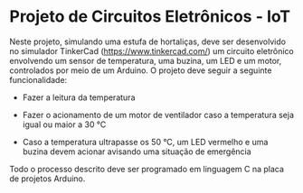 # Projeto de Circuitos Eletrônicos - IoT

Neste projeto, simulando uma estufa de hortaliças, deve ser desenvolvido no simulador TinkerCad (https://www.tinkercad.com/) um circuito eletrônico envolvendo um sensor de temperatura, uma buzina, um LED e um motor, controlados por meio de um Arduino. O projeto deve seguir a seguinte funcionalidade:

  * Fazer a leitura da temperatura

  * Fazer o acionamento de um motor de ventilador caso a temperatura seja igual ou maior a 30 °C

  * Caso a temperatura ultrapasse os 50 °C, um LED vermelho e uma buzina devem acionar avisando uma situação de emergência

Todo o processo descrito deve ser programado em linguagem C na placa de projetos Arduino.
